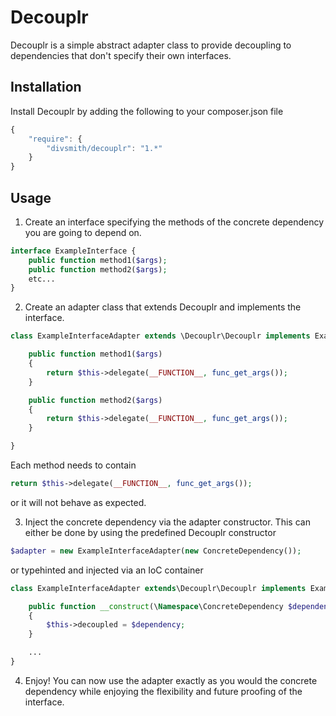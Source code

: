 Decouplr
=========
Decouplr is a simple abstract adapter class to provide decoupling to dependencies that don't specify their own interfaces.

Installation
------------
Install Decouplr by adding the following to your composer.json file
```js
{
    "require": {
        "divsmith/decouplr": "1.*"
    }
}
```

Usage
-----
1. Create an interface specifying the methods of the concrete dependency you are going to depend on.
```php
interface ExampleInterface {
    public function method1($args);
    public function method2($args);
    etc...
}
```

2. Create an adapter class that extends Decouplr and implements the interface.
```php
class ExampleInterfaceAdapter extends \Decouplr\Decouplr implements ExampleInterface {

    public function method1($args)
    {
        return $this->delegate(__FUNCTION__, func_get_args());
    }

    public function method2($args)
    {
        return $this->delegate(__FUNCTION__, func_get_args());
    }

}
```
Each method needs to contain
```php
return $this->delegate(__FUNCTION__, func_get_args());
```
or it will not behave as expected.

3. Inject the concrete dependency via the adapter constructor. This can either be done by using
the predefined Decouplr constructor
```php
$adapter = new ExampleInterfaceAdapter(new ConcreteDependency());
```
or typehinted and injected via an IoC container
```php
class ExampleInterfaceAdapter extends\Decouplr\Decouplr implements ExampleInterface {

    public function __construct(\Namespace\ConcreteDependency $dependency)
    {
        $this->decoupled = $dependency;
    }

    ...
}
```

4. Enjoy! You can now use the adapter exactly as you would the concrete dependency while enjoying the
flexibility and future proofing of the interface.

